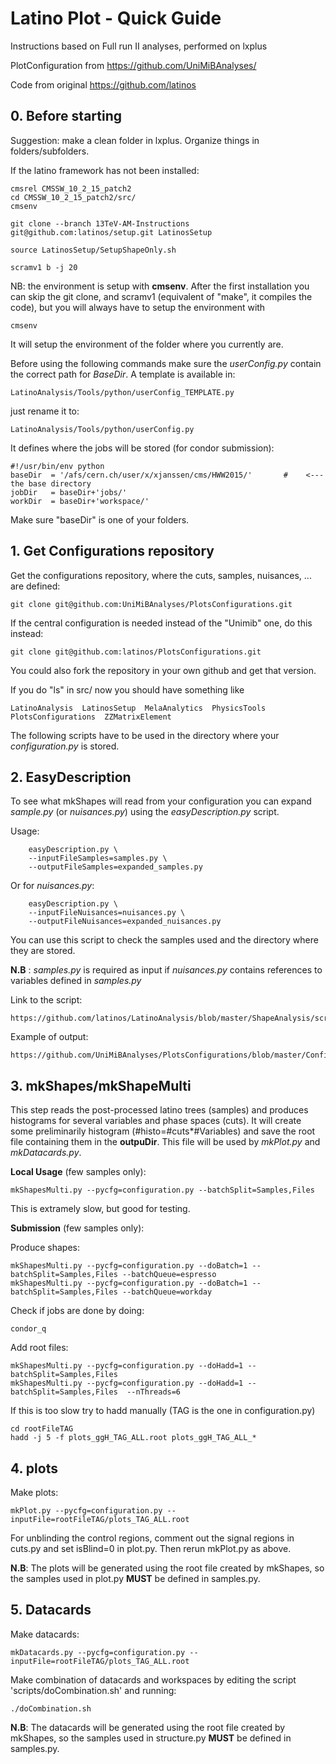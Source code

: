 # Latino Plot - Quick Guide 

Instructions based on Full run II analyses, performed on lxplus

PlotConfiguration from https://github.com/UniMiBAnalyses/

Code from original https://github.com/latinos


## 0. Before starting

Suggestion: make a clean folder in lxplus. Organize things in folders/subfolders.

If the latino framework has not been installed:


    cmsrel CMSSW_10_2_15_patch2
    cd CMSSW_10_2_15_patch2/src/
    cmsenv
    
    git clone --branch 13TeV-AM-Instructions  git@github.com:latinos/setup.git LatinosSetup
    
    source LatinosSetup/SetupShapeOnly.sh
    
    scramv1 b -j 20

    
NB: the environment is setup with **cmsenv**.
After the first installation you can skip the git clone, and scramv1 (equivalent of "make", it compiles the code),
but you will always have to setup the environment with

    cmsenv
    
It will setup the environment of the folder where you currently are.

Before using the following commands make sure the *userConfig.py*
contain the correct path for *BaseDir*.
A template is available in:

    LatinoAnalysis/Tools/python/userConfig_TEMPLATE.py
    
just rename it to:

    LatinoAnalysis/Tools/python/userConfig.py

It defines where the jobs will be stored (for condor submission):

    #!/usr/bin/env python
    baseDir  = '/afs/cern.ch/user/x/xjanssen/cms/HWW2015/'       #    <--- the base directory
    jobDir   = baseDir+'jobs/'
    workDir  = baseDir+'workspace/'

Make sure "baseDir" is one of your folders.
    

## 1. Get Configurations repository

Get the configurations repository, where the cuts, samples, nuisances, ... are defined:

    git clone git@github.com:UniMiBAnalyses/PlotsConfigurations.git
    
If the central configuration is needed instead of the "Unimib" one, do this instead:

    git clone git@github.com:latinos/PlotsConfigurations.git

You could also fork the repository in your own github and get that version.
    
If you do "ls" in src/ now you should have something like

    LatinoAnalysis  LatinosSetup  MelaAnalytics  PhysicsTools  PlotsConfigurations  ZZMatrixElement


 
The following scripts have to be used in the directory where your *configuration.py*
is stored. 


## 2. EasyDescription
To see what mkShapes will read from your configuration you can 
expand *sample.py* (or *nuisances.py*) using the *easyDescription.py* script.

Usage:

        easyDescription.py \
        --inputFileSamples=samples.py \
        --outputFileSamples=expanded_samples.py

Or for *nuisances.py*:

        easyDescription.py \
        --inputFileNuisances=nuisances.py \
        --outputFileNuisances=expanded_nuisances.py
        
You can use this script to check the samples used and the directory where they are stored.

**N.B** : *samples.py* is required as input if *nuisances.py* contains references to variables defined in *samples.py* 

Link to the script:

    https://github.com/latinos/LatinoAnalysis/blob/master/ShapeAnalysis/scripts/easyDescription.py

Example of output:

    https://github.com/UniMiBAnalyses/PlotsConfigurations/blob/master/Configurations/VBS/2016Optimization/expandedScripts/expanded_samples.py

    
## 3. mkShapes/mkShapeMulti

This step reads the post-processed latino trees (samples) and produces histograms 
for several variables and phase spaces (cuts).
It will create some preliminarily histogram (#histo=#cuts*#Variables)
and save the root file containing them in the **outpuDir**. This file
will be used by *mkPlot.py* and *mkDatacards.py*.

**Local Usage** (few samples only):

    mkShapesMulti.py --pycfg=configuration.py --batchSplit=Samples,Files

This is extramely slow, but good for testing.

**Submission** (few samples only):

Produce shapes:

    mkShapesMulti.py --pycfg=configuration.py --doBatch=1 --batchSplit=Samples,Files --batchQueue=espresso
    mkShapesMulti.py --pycfg=configuration.py --doBatch=1 --batchSplit=Samples,Files --batchQueue=workday 

    
Check if jobs are done by doing:

    condor_q
    
Add root files:

    mkShapesMulti.py --pycfg=configuration.py --doHadd=1 --batchSplit=Samples,Files
    mkShapesMulti.py --pycfg=configuration.py --doHadd=1 --batchSplit=Samples,Files  --nThreads=6
    
If this is too slow try to hadd manually (TAG is the one in configuration.py)

    cd rootFileTAG
    hadd -j 5 -f plots_ggH_TAG_ALL.root plots_ggH_TAG_ALL_* 

    
## 4. plots

Make plots:

    mkPlot.py --pycfg=configuration.py --inputFile=rootFileTAG/plots_TAG_ALL.root

For unblinding the control regions, comment out the signal regions in cuts.py and set isBlind=0 in plot.py. Then rerun mkPlot.py as above. 

**N.B**: The plots will be generated using the root file created by mkShapes, so
the samples used in plot.py **MUST** be defined in samples.py.


## 5. Datacards

Make datacards:

    mkDatacards.py --pycfg=configuration.py --inputFile=rootFileTAG/plots_TAG_ALL.root

Make combination of datacards and workspaces by editing the script 'scripts/doCombination.sh' and running:

    ./doCombination.sh

**N.B**: The datacards will be generated using the root file created by mkShapes, so
the samples used in structure.py **MUST** be defined in samples.py.
